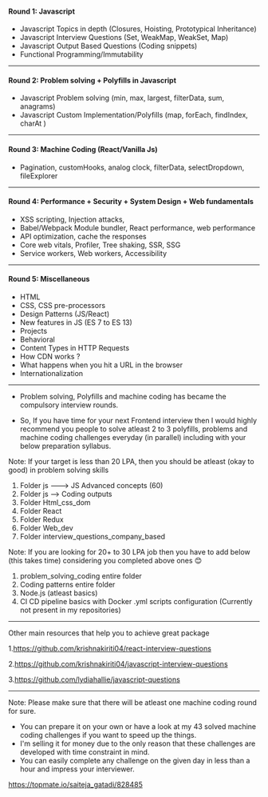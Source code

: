 #### Round 1: Javascript

- Javascript Topics in depth (Closures, Hoisting, Prototypical Inheritance)
- Javascript Interview Questions (Set, WeakMap, WeakSet, Map)
- Javascript Output Based Questions (Coding snippets)
- Functional Programming/Immutability

---

#### Round 2: Problem solving + Polyfills in Javascript

- Javascript Problem solving (min, max, largest, filterData, sum, anagrams)
- Javascript Custom Implementation/Polyfills (map, forEach, findIndex, charAt )

---

#### Round 3: Machine Coding (React/Vanilla Js)

- Pagination, customHooks, analog clock, filterData, selectDropdown, fileExplorer

---

#### Round 4: Performance + Security + System Design + Web fundamentals

- XSS scripting, Injection attacks,
- Babel/Webpack Module bundler, React performance, web performance
- API optimization, cache the responses
- Core web vitals, Profiler, Tree shaking, SSR, SSG
- Service workers, Web workers, Accessibility

---

#### Round 5: Miscellaneous

- HTML
- CSS, CSS pre-processors
- Design Patterns (JS/React)
- New features in JS (ES 7 to ES 13)
- Projects
- Behavioral
- Content Types in HTTP Requests
- How CDN works ?
- What happens when you hit a URL in the browser
- Internationalization


------------------

- Problem solving, Polyfills and machine coding has became the compulsory interview rounds.

- So, If you have time for your next Frontend interview then I would highly recommend you people to solve atleast 2 to 3 polyfills, problems and machine coding challenges everyday (in parallel) including with your below preparation syllabus.

Note: If your target is less than 20 LPA, then you should be atleast (okay to good) in problem solving skills

1. Folder js ---> JS Advanced concepts (60)
2. Folder js --> Coding outputs
3. Folder Html_css_dom
4. Folder React
5. Folder Redux
6. Folder Web_dev
7. Folder interview_questions_company_based

Note: If you are looking for 20+ to 30 LPA job then you have to add below (this takes time) considering you completed above ones 😊

1. problem_solving_coding entire folder
2. Coding patterns entire folder 
3. Node.js (atleast basics)
4. CI CD pipeline basics with Docker .yml scripts configuration (Currently not present in my repositories)

--------

Other main resources that help you to achieve great package 

1.https://github.com/krishnakiriti04/react-interview-questions

2.https://github.com/krishnakiriti04/javascript-interview-questions

3.https://github.com/lydiahallie/javascript-questions

-------

Note: Please make sure that there will be atleast one machine coding round for sure.

- You can prepare it on your own or have a look at my 43 solved machine coding challenges if you want to speed up the things. 
- I'm selling it for money due to the only reason that these challenges are developed with time constraint in mind. 
- You can easily complete any challenge on the given day in less than a hour and impress your interviewer.

https://topmate.io/saiteja_gatadi/828485
